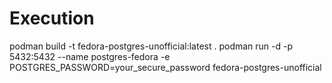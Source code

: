 # Execution
podman build -t fedora-postgres-unofficial:latest .
podman run -d -p 5432:5432 --name postgres-fedora -e POSTGRES_PASSWORD=your_secure_password fedora-postgres-unofficial